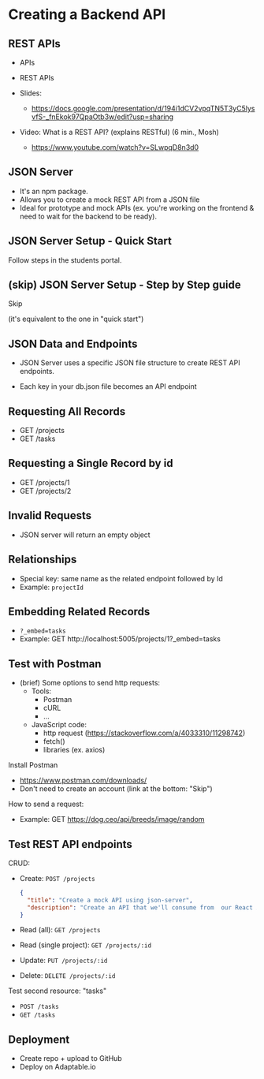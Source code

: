 

# Creating a Backend API


<!-- 

Status: ready


Can be self-guided (or recorded).


@LT: 
- do this with the example we have in the students portal 
(projects + tasks )

-->



## REST APIs

- APIs

- REST APIs

- Slides: 
  <!-- @LT: skip for now (we will see REST in detail in m3) -->
  - https://docs.google.com/presentation/d/194i1dCV2vpqTN5T3yC5lysvfS-_fnEkok97QpaOtb3w/edit?usp=sharing

- Video: What is a REST API? (explains RESTful) (6 min., Mosh)
  <!-- @LT: watch video together / ask to do as class activity -->
  - https://www.youtube.com/watch?v=SLwpqD8n3d0



## JSON Server

- It's an npm package.
- Allows you to create a mock REST API from a JSON file
- Ideal for prototype and mock APIs (ex. you're working on the frontend & need to wait for the backend to be ready).



## JSON Server Setup - Quick Start

Follow steps in the students portal.




## (skip) JSON Server Setup - Step by Step guide

Skip 

(it's equivalent to the one in "quick start")




## JSON Data and Endpoints

- JSON Server uses a specific JSON file structure to create REST API endpoints.

- Each key in your db.json file becomes an API endpoint


## Requesting All Records

- GET /projects
- GET /tasks


## Requesting a Single Record by id

- GET /projects/1
- GET /projects/2


## Invalid Requests

- JSON server will return an empty object


## Relationships

- Special key: same name as the related endpoint followed by Id
- Example: `projectId`




## Embedding Related Records

- `?_embed=tasks`
- Example: GET http://localhost:5005/projects/1?_embed=tasks




## Test with Postman


- (brief) Some options to send http requests:
  - Tools:
    - Postman
    - cURL
    - ...
  - JavaScript code:
    - http request (https://stackoverflow.com/a/4033310/11298742)
    - fetch()
    - libraries (ex. axios)



Install Postman
  - https://www.postman.com/downloads/
  - Don't need to create an account (link at the bottom: "Skip")


How to send a request:
- Example: GET https://dog.ceo/api/breeds/image/random



## Test REST API endpoints

CRUD:

- Create: `POST /projects`

  ```json
  {
    "title": "Create a mock API using json-server",
    "description": "Create an API that we'll consume from  our React App"
  }
  ```

- Read (all): `GET /projects`

- Read (single project): `GET /projects/:id`

- Update: `PUT /projects/:id`

- Delete: `DELETE /projects/:id`


Test second resource: "tasks"
- `POST /tasks`
- `GET /tasks`



## Deployment

- Create repo + upload to GitHub
- Deploy on Adaptable.io

